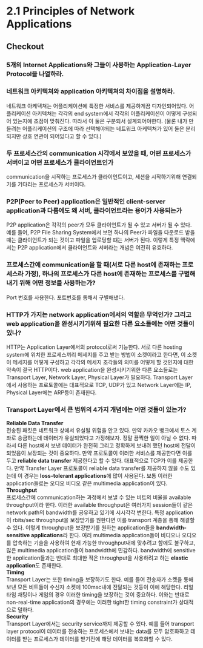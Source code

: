 # 2.1 Principles of Network Applications
## Checkout
### 5개의 Internet Applications와 그들이 사용하는 Application-Layer Protocol을 나열하라.
### 네트워크 아키텍쳐와 application 아키텍쳐의 차이점을 설명하라.
네트워크 아케텍쳐는 어플리케이션에 특정한 서비스를 제공하게끔 디자인되어있다. 어플리케이션 아키텍쳐는 각각의 end system에서 각각의 어플리케이션이 어떻게 구성되어 있는지에 초점이 맞춰진다. 따라서 이 둘은 구분되서 설계되어야한다. (물론 내가 만들려는 어플리케이션의 구조에 따라 선택해야되는 네트워크 아케텍쳐가 있어 둘은 분리되지만 상호 연관이 되어있다고 할 수 있다.)
### 두 프로세스간의 communication 시각에서 보았을 때, 어떤 프로세스가 서버이고 어떤 프로세스가 클라이언트인가
communication을 시작하는 프로세스가 클라이언트이고, 세션을 시작하기위해 연결되기를 기다리는 프로세스가 서버이다.
### P2P(Peer to Peer) application은 일반적인 client-server application과 다름에도 왜 서버, 클라이언트라는 용어가 사용되는가
P2P application은 각각의 peer가 모두 클라이언트가 될 수 있고 서버가 될 수 있다. 예를 들어, P2P File Sharing System에서 보면 하나의 Peer가 파일을 다운로드 받을 때는 클라이언트가 되는 것이고 파일을 업로딩할 떄는 서버가 된다. 이렇게 특정 맥락에서는 P2P application에서 클라이언트와 서버라는 개념은 여전히 유효하다.
### 프로세스간에 communication을 할 때(서로 다른 host에 존재하는 프로세스라 가정), 하나의 프로세스가 다른 host에 존재하는 프로세스를 구별해내기 위해 어떤 정보를 사용하는가?
Port 번호를 사용한다. 포트번호를 통해서 구별해낸다.
### HTTP가 가지는 network application에서의 역할은 무억인가? 그리고 web application을 완성시키기위해 필요한 다른 요소들에는 어떤 것들이 있나?
HTTP는 Application Layer에서의 protocol로써 기능한다. 서로 다른 hosting system에 위치한 프로세스끼리 메세지를 주고 받는 방법이 소켓이라고 한다면, 이 소켓이 메세지를 어떻게 구성하고 각각의 메세지 조각들의 의미를 어떻게 할 것인지에 대한 약속이 결국 HTTP이다. web application을 완성시키기위한 다른 요소들로는 Transport Layer, Network Layer, Physical Layer가 필요하다. Transport Layer에서 사용하는 프로토콜에는 대표적으로 TCP, UDP가 있고 Network Layer에는 IP, Physical Layer에는 ARP등이 존재한다.
### Transport Layer에서 큰 범위의 4가지 개념에는 어떤 것들이 있는가?
**Reliable Data Transfer**</br>
전송된 패킷은 네트워크 상에서 유실될 위험을 안고  있다. 만약 카카오 뱅크에서 토스 계좌로 송금하는데 데이터가 유실되었다고 가정해보자. 정말 끔찍한 일이 아닐 수 없다. 따라서 다른 host에서 보낸 데이터가 완전히 그리고 정확하게 보내려 했던 host에 전달이 되었음이 보장되는 것이 중요하다. 만약 프로토콜이 이러한 서비스를 제공한다면 이를 두고 **reliable data transfer** 제공한다고 할 수 있다. 대표적으로 TCP가 이를 제공한다. 만약 Transfer Layer 프로토콜이 reliable data transfer를 제공하지 않을 수도 있는데 이 경우는 **loss-tolerant applications**에 많이 사용된다. 보통 이러한 application들로는 오디오 비디오 같은 multimedia application이 있다.</br>
**Throughput**</br>
프로세스간에 communication하는 과정에서 보낼 수 있는 비트의 비율을 available throughput이라 한다. 이러한 available throughput은 여러가지 session들이 같은 network path의 bandwidth를 공유하고 있기에 시시각각 변한다. 특정 application이 rbits/sec throughput을 보장받기를 원한다면 이를 transport 계층을 통해 해결할 수 있다. 이렇게 throughput을 보장받기를 원하는 application들을 **bandwidth-sensitive applications**라 한다. 여러 multimedia application들이 비디오나 오디오를 압축하는 기술을 사용하여 현재 가능한 throughput내에 맞추려고 함에도 불구하고, 많은 multimedia application들이 bandwidth에 민감하다. bandwidth에 sensitive한 application들과는 반대로 최대한 적은 throughput을 사용하려고 하는 **elastic application**도 존재한다.</br>
**Timing**</br>
Transport Layer는 또한 timing을 보장하기도 한다. 예를 들어 전송자가 소켓을 통해 보낸 모든 비트들이 수신자 소켓에 100msc내에 전달되는 것등이 이에 해당한다. 리얼타임 채팅이나 게임의 경우 이러한 timing을 보장하는 것이 중요하다. 이와는 반대로 non-real-time application의 경우에는 이러한 tight한 timing constraint가 상대적으로 덜하다.</br>
**Security**</br>
Transport Layer에서는 security service까지 제공할 수 있다. 예를 들어 transport layer protocol이 데이터를 전송하는 프로세스에서 보내는 data를 모두 암호화하고 데이터를 받는 프로세스가 데이터를 받기전에 해당 데이터를 복호화할 수 있다.
